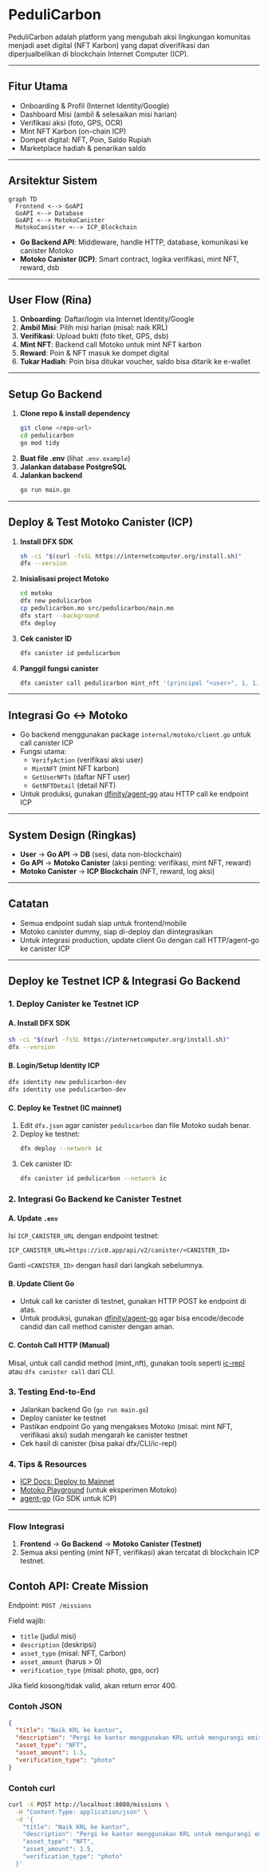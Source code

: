 # PeduliCarbon

PeduliCarbon adalah platform yang mengubah aksi lingkungan komunitas menjadi aset digital (NFT Karbon) yang dapat diverifikasi dan diperjualbelikan di blockchain Internet Computer (ICP).

---

## Fitur Utama
- Onboarding & Profil (Internet Identity/Google)
- Dashboard Misi (ambil & selesaikan misi harian)
- Verifikasi aksi (foto, GPS, OCR)
- Mint NFT Karbon (on-chain ICP)
- Dompet digital: NFT, Poin, Saldo Rupiah
- Marketplace hadiah & penarikan saldo

---

## Arsitektur Sistem

```mermaid
graph TD
  Frontend <--> GoAPI
  GoAPI <--> Database
  GoAPI <--> MotokoCanister
  MotokoCanister <--> ICP_Blockchain
```

- **Go Backend API**: Middleware, handle HTTP, database, komunikasi ke canister Motoko
- **Motoko Canister (ICP)**: Smart contract, logika verifikasi, mint NFT, reward, dsb

---

## User Flow (Rina)
1. **Onboarding**: Daftar/login via Internet Identity/Google
2. **Ambil Misi**: Pilih misi harian (misal: naik KRL)
3. **Verifikasi**: Upload bukti (foto tiket, GPS, dsb)
4. **Mint NFT**: Backend call Motoko untuk mint NFT karbon
5. **Reward**: Poin & NFT masuk ke dompet digital
6. **Tukar Hadiah**: Poin bisa ditukar voucher, saldo bisa ditarik ke e-wallet

---

## Setup Go Backend

1. **Clone repo & install dependency**
   ```bash
   git clone <repo-url>
   cd pedulicarbon
   go mod tidy
   ```
2. **Buat file .env** (lihat `.env.example`)
3. **Jalankan database PostgreSQL**
4. **Jalankan backend**
   ```bash
   go run main.go
   ```

---

## Deploy & Test Motoko Canister (ICP)

1. **Install DFX SDK**
   ```bash
   sh -ci "$(curl -fsSL https://internetcomputer.org/install.sh)"
   dfx --version
   ```
2. **Inisialisasi project Motoko**
   ```bash
   cd motoko
   dfx new pedulicarbon
   cp pedulicarbon.mo src/pedulicarbon/main.mo
   dfx start --background
   dfx deploy
   ```
3. **Cek canister ID**
   ```bash
   dfx canister id pedulicarbon
   ```
4. **Panggil fungsi canister**
   ```bash
   dfx canister call pedulicarbon mint_nft '(principal "<user>", 1, 1.2)'
   ```

---

## Integrasi Go ↔️ Motoko
- Go backend menggunakan package `internal/motoko/client.go` untuk call canister ICP
- Fungsi utama:
  - `VerifyAction` (verifikasi aksi user)
  - `MintNFT` (mint NFT karbon)
  - `GetUserNFTs` (daftar NFT user)
  - `GetNFTDetail` (detail NFT)
- Untuk produksi, gunakan [dfinity/agent-go](https://github.com/dfinity/agent-go) atau HTTP call ke endpoint ICP

---

## System Design (Ringkas)
- **User** → **Go API** → **DB** (sesi, data non-blockchain)
- **Go API** → **Motoko Canister** (aksi penting: verifikasi, mint NFT, reward)
- **Motoko Canister** → **ICP Blockchain** (NFT, reward, log aksi)

---

## Catatan
- Semua endpoint sudah siap untuk frontend/mobile
- Motoko canister dummy, siap di-deploy dan diintegrasikan
- Untuk integrasi production, update client Go dengan call HTTP/agent-go ke canister ICP

---

## Deploy ke Testnet ICP & Integrasi Go Backend

### 1. Deploy Canister ke Testnet ICP

#### A. Install DFX SDK
```bash
sh -ci "$(curl -fsSL https://internetcomputer.org/install.sh)"
dfx --version
```

#### B. Login/Setup Identity ICP
```bash
dfx identity new pedulicarbon-dev
dfx identity use pedulicarbon-dev
```

#### C. Deploy ke Testnet (IC mainnet)
1. Edit `dfx.json` agar canister `pedulicarbon` dan file Motoko sudah benar.
2. Deploy ke testnet:
   ```bash
   dfx deploy --network ic
   ```
3. Cek canister ID:
   ```bash
   dfx canister id pedulicarbon --network ic
   ```

### 2. Integrasi Go Backend ke Canister Testnet

#### A. Update `.env`
Isi `ICP_CANISTER_URL` dengan endpoint testnet:
```
ICP_CANISTER_URL=https://ic0.app/api/v2/canister/<CANISTER_ID>
```
Ganti `<CANISTER_ID>` dengan hasil dari langkah sebelumnya.

#### B. Update Client Go
- Untuk call ke canister di testnet, gunakan HTTP POST ke endpoint di atas.
- Untuk produksi, gunakan [dfinity/agent-go](https://github.com/dfinity/agent-go) agar bisa encode/decode candid dan call method canister dengan aman.

#### C. Contoh Call HTTP (Manual)
Misal, untuk call candid method (mint_nft), gunakan tools seperti [ic-repl](https://github.com/chenyan2002/ic-repl) atau `dfx canister call` dari CLI.

### 3. Testing End-to-End
- Jalankan backend Go (`go run main.go`)
- Deploy canister ke testnet
- Pastikan endpoint Go yang mengakses Motoko (misal: mint NFT, verifikasi aksi) sudah mengarah ke canister testnet
- Cek hasil di canister (bisa pakai dfx/CLI/ic-repl)

### 4. Tips & Resources
- [ICP Docs: Deploy to Mainnet](https://internetcomputer.org/docs/current/developer-docs/production/deploy-mainnet)
- [Motoko Playground](https://m7sm4-2iaaa-aaaab-qabra-cai.ic0.app/) (untuk eksperimen Motoko)
- [agent-go](https://github.com/dfinity/agent-go) (Go SDK untuk ICP)

---

### Flow Integrasi
1. **Frontend** → **Go Backend** → **Motoko Canister (Testnet)**
2. Semua aksi penting (mint NFT, verifikasi) akan tercatat di blockchain ICP testnet. 

## Contoh API: Create Mission

Endpoint: `POST /missions`

Field wajib:
- `title` (judul misi)
- `description` (deskripsi)
- `asset_type` (misal: NFT, Carbon)
- `asset_amount` (harus > 0)
- `verification_type` (misal: photo, gps, ocr)

Jika field kosong/tidak valid, akan return error 400.

### Contoh JSON
```json
{
  "title": "Naik KRL ke kantor",
  "description": "Pergi ke kantor menggunakan KRL untuk mengurangi emisi karbon.",
  "asset_type": "NFT",
  "asset_amount": 1.5,
  "verification_type": "photo"
}
```

### Contoh curl
```bash
curl -X POST http://localhost:8080/missions \
  -H "Content-Type: application/json" \
  -d '{
    "title": "Naik KRL ke kantor",
    "description": "Pergi ke kantor menggunakan KRL untuk mengurangi emisi karbon.",
    "asset_type": "NFT",
    "asset_amount": 1.5,
    "verification_type": "photo"
  }'
``` 